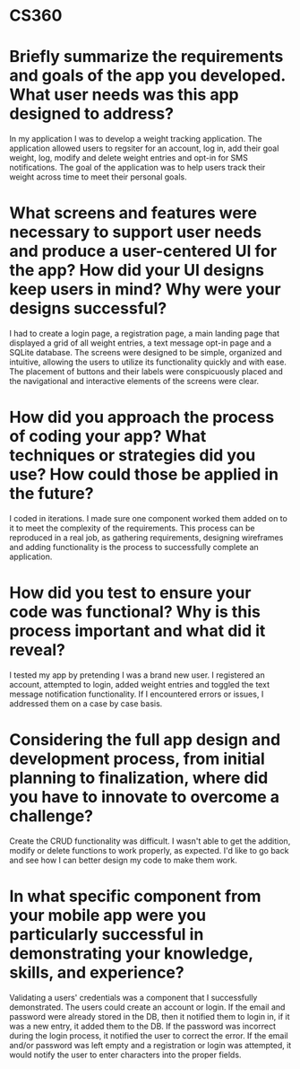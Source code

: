 # CS360

# Briefly summarize the requirements and goals of the app you developed. What user needs was this app designed to address?
In my application I was to develop a weight tracking application.  The application allowed users to regsiter for an account, log in, add their goal weight, log, modify and delete weight entries and opt-in for SMS notifications.  The goal of the application was to help users track their weight across time to meet their personal goals.

# What screens and features were necessary to support user needs and produce a user-centered UI for the app? How did your UI designs keep users in mind? Why were your designs successful?
I  had to create a login page, a registration page, a main landing page that displayed a grid of all weight entries, a text message opt-in page and a SQLite database.  The screens were designed to be simple, organized and intuitive, allowing the users to utilize its functionality quickly and with ease.  The placement of buttons and their labels were conspicuously placed and the navigational and interactive elements of the screens were clear.

# How did you approach the process of coding your app? What techniques or strategies did you use? How could those be applied in the future?
I coded in iterations.  I made sure one component worked them added on to it to meet the complexity of the requirements.  This process can be reproduced in a real job, as gathering requirements, designing wireframes and adding functionality is the process to successfully complete an application.

# How did you test to ensure your code was functional? Why is this process important and what did it reveal?
I tested my app by pretending I was a brand new user.  I registered an account, attempted to login, added weight entries and toggled the text message notification functionality.  If I encountered errors or issues, I addressed them on a case by case basis.

# Considering the full app design and development process, from initial planning to finalization, where did you have to innovate to overcome a challenge?
Create the CRUD functionality was difficult.  I wasn't able to get the addition, modify or delete functions to work properly, as expected.  I'd like to go back and see how I can better design my code to make them work.

# In what specific component from your mobile app were you particularly successful in demonstrating your knowledge, skills, and experience?
Validating a users' credentials was a component that I successfully demonstrated.  The users could create an account or login.  If the email and password were already stored in the DB, then it notified them to login in, if it was a new entry, it added them to the DB.  If the password was incorrect during the login process, it notified the user to correct the error.  If the email and/or password was left empty and a registration or login was attempted, it would notify the user to enter characters into the proper fields.
